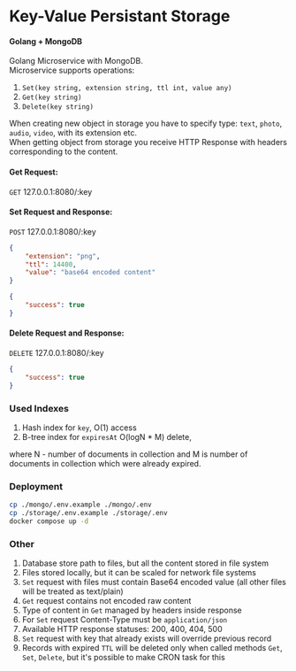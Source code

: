 # Key-Value Persistant Storage
#### Golang + MongoDB

Golang Microservice with MongoDB. \
Microservice supports operations:
1. ```Set(key string, extension string, ttl int, value any)```
2. ```Get(key string)```
3. ```Delete(key string)```

When creating new object in storage you have to specify type: 
```text```, ```photo```, ```audio```, ```video```, with its extension etc. \
When getting object from storage you receive HTTP Response 
with headers corresponding to the content. 

#### Get Request:
```GET``` 127.0.0.1:8080/:key

#### Set Request and Response:
```POST``` 127.0.0.1:8080/:key
```json
{
    "extension": "png",
    "ttl": 14400,
    "value": "base64 encoded content"
}
```
```json
{
    "success": true
}
```

#### Delete Request and Response:
```DELETE``` 127.0.0.1:8080/:key
```json
{
    "success": true
}
```

### Used Indexes
1. Hash index for ```key```, O(1) access
2. B-tree index for ```expiresAt``` O(logN * M) delete,

where N - number of documents in collection and M is number of documents
in collection which were already expired.


### Deployment
```bash
cp ./mongo/.env.example ./mongo/.env
cp ./storage/.env.example ./storage/.env
docker compose up -d
```

### Other

1. Database store path to files, but all the content stored in file system
2. Files stored locally, but it can be scaled for network file systems
3. ```Set``` request with files must contain Base64 encoded value (all other files will be treated as text/plain)
4. ```Get``` request contains not encoded raw content
5. Type of content in ```Get``` managed by headers inside response
6. For ```Set``` request Content-Type must be ```application/json```
7. Available HTTP response statuses: 200, 400, 404, 500
8. ```Set``` request with key that already exists will override previous record
9. Records with expired ```TTL``` will be deleted only when called methods ```Get```, ```Set```, ```Delete```, but it's possible to make CRON task for this